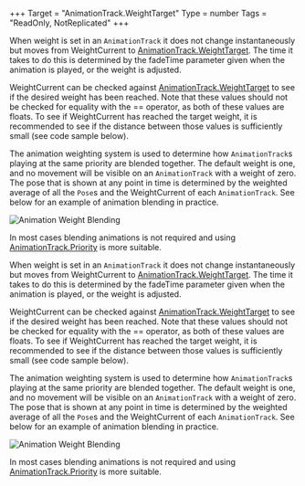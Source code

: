 +++
Target = "AnimationTrack.WeightTarget"
Type = number
Tags = "ReadOnly, NotReplicated"
+++

When weight is set in an `AnimationTrack` it does not change instantaneously but moves from WeightCurrent to [AnimationTrack.WeightTarget](https://developer.roblox.com/api-reference/property/AnimationTrack/WeightTarget). The time it takes to do this is determined by the fadeTime parameter given when the animation is played, or the weight is adjusted.WeightCurrent can be checked against [AnimationTrack.WeightTarget](https://developer.roblox.com/api-reference/property/AnimationTrack/WeightTarget) to see if the desired weight has been reached. Note that these values should not be checked for equality with the == operator, as both of these values are floats. To see if WeightCurrent has reached the target weight, it is recommended to see if the distance between those values is sufficiently small (see code sample below).The animation weighting system is used to determine how `AnimationTrack`s playing at the same priority are blended together. The default weight is one, and no movement will be visible on an `AnimationTrack` with a weight of zero. The pose that is shown at any point in time is determined by the weighted average of all the `Pose`s and the WeightCurrent of each `AnimationTrack`. See below for an example of animation blending in practice.![Animation Weight Blending][1][1]: https://developer.roblox.com/assets/blt755bd460ebb6cd91/Animation_Weight_-_Copy.pngIn most cases blending animations is not required and using [AnimationTrack.Priority](https://developer.roblox.com/api-reference/property/AnimationTrack/Priority) is more suitable.	When weight is set in an `AnimationTrack` it does not change instantaneously but moves from WeightCurrent to [AnimationTrack.WeightTarget](https://developer.roblox.com/api-reference/property/AnimationTrack/WeightTarget). The time it takes to do this is determined by the fadeTime parameter given when the animation is played, or the weight is adjusted.WeightCurrent can be checked against [AnimationTrack.WeightTarget](https://developer.roblox.com/api-reference/property/AnimationTrack/WeightTarget) to see if the desired weight has been reached. Note that these values should not be checked for equality with the == operator, as both of these values are floats. To see if WeightCurrent has reached the target weight, it is recommended to see if the distance between those values is sufficiently small (see code sample below).The animation weighting system is used to determine how `AnimationTrack`s playing at the same priority are blended together. The default weight is one, and no movement will be visible on an `AnimationTrack` with a weight of zero. The pose that is shown at any point in time is determined by the weighted average of all the `Pose`s and the WeightCurrent of each `AnimationTrack`. See below for an example of animation blending in practice.![Animation Weight Blending][1][1]: https://developer.roblox.com/assets/blt755bd460ebb6cd91/Animation_Weight_-_Copy.pngIn most cases blending animations is not required and using [AnimationTrack.Priority](https://developer.roblox.com/api-reference/property/AnimationTrack/Priority) is more suitable.